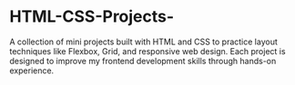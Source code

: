 # HTML-CSS-Projects-
A collection of mini projects built with HTML and CSS to practice layout techniques like Flexbox, Grid, and responsive web design. Each project is designed to improve my frontend development skills through hands-on experience.
